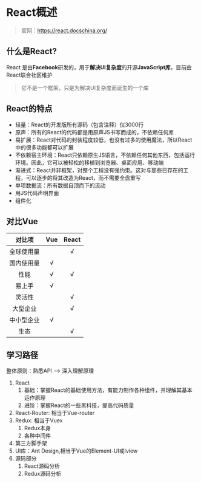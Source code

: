 # React概述

> 官网：https://react.docschina.org/

## 什么是React?

React 是由**Facebook**研发的，用于**解决UI复杂度**的开源**JavaScript库**，目前由React联合社区维护

> 它不是一个框架，只是为解决UI复杂度而诞生的一个库

## React的特点

- 轻量：React的开发版所有源码（包含注释）仅3000行
- 原声：所有的React的代码都是用原声JS书写而成的，不依赖任何库
- 易扩展：React对代码的封装程度较低，也没有过多的使用魔法，所以React中的很多功能都可以扩展
- 不依赖宿主环境：React只依赖原生JS语言，不依赖任何其他东西，包括运行环境。因此，它可以被轻松的移植到浏览器、桌面应用、移动端
- 渐进式：React并非框架，对整个工程没有强约束。这对与那些已存在的工程，可以逐步的将其改造为React，而不需要全盘重写
- 单项数据流：所有数据自顶而下的流动
- 用JS代码声明界面
- 组件化

## 对比Vue

 对比项 | Vue | React
 :-:|:-:|:-:
 全球使用量||√
 国内使用量|√|
 性能|√|√
 易上手|√|
 灵活性||√
 大型企业||√
 中小型企业|√|
 生态||√

## 学习路径

整体原则：熟悉API --> 深入理解原理

1. React
    1. 基础：掌握React的基础使用方法，有能力制作各种组件，并理解其基本运作原理
    2. 进阶：掌握React的一些黑科技，提高代码质量
2. React-Router: 相当于Vue-router
3. Redux: 相当于Vuex
    1. Redux本身
    2. 各种中间件
4. 第三方脚手架
5. UI库：Ant Design,相当于Vue的Element-UI或Iview
6. 源码部分
    1. React源码分析
    2. Redux源码分析